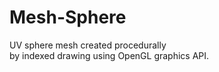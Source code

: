 # Mesh-Sphere

UV sphere mesh created procedurally<br>by indexed drawing using OpenGL graphics API.
